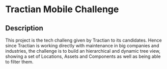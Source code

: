 # Tractian Mobile Challenge

## Description

This project is the tech challeng given by Tractian to its candidates. Hence since Tractian is working directly with maintenance in big companies and industries, the challenge is to build an hierarchical and dynamic tree view, showing a set of Locations, Assets and Components as well as being able to filter them.

